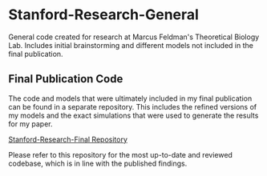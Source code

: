 # Stanford-Research-General
General code created for research at Marcus Feldman's Theoretical Biology Lab. Includes initial brainstorming and different models not included in the final publication.

## Final Publication Code

The code and models that were ultimately included in  my final publication can be found in a separate repository. This includes the refined versions of my models and the exact simulations that were used to generate the results for my paper.

[Stanford-Research-Final Repository](https://github.com/babelnoah/Stanford-Research-Final)

Please refer to this repository for the most up-to-date and reviewed codebase, which is in line with the published findings.
